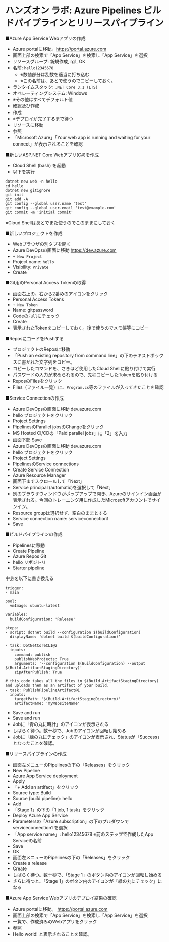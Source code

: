 
# ハンズオン ラボ: Azure Pipelines ビルドパイプラインとリリースパイプライン

■Azure App Service Webアプリの作成

- Azure portalに移動。https://portal.azure.com
- 画面上部の検索で「App Service」を検索し「App Service」を選択
- リソースグループ: 新規作成, rg1, OK
- 名前: `hello12345678`
  - ※数値部分は乱数を適当に打ち込む
  - ※この名前は、あとで使うのでコピーしておく。
- ランタイムスタック: `.NET Core 3.1 (LTS)`
- オペレーティングシステム: Windows
- ※その他はすべてデフォルト値
- 確認及び作成
- 作成
- ※デプロイが完了するまで待つ
- リソースに移動
- 参照
- 「Microsoft Azure」「Your web app is running and waiting for your connect」が表示されることを確認

■新しいASP.NET Core Webアプリ(C#)を作成

- Cloud Shell (bash) を起動
- 以下を実行

```
dotnet new web -n hello
cd hello
dotnet new gitignore
git init
git add -A
git config --global user.name 'test'
git config --global user.email 'test@example.com'
git commit -m 'initial commit'
```
※Cloud Shellはあとでまた使うのでこのままにしておく

■新しいプロジェクトを作成

- Webブラウザの別タブを開く
- Azure DevOpsの画面に移動 https://dev.azure.com
- `+ New Project`
- Project name: `hello`
- Visibility: `Private`
- Create

■Git用のPersonal Access Tokenの取得

- 画面右上の、右から2番めのアイコンをクリック
- Personal Access Tokens
- `+ New Token`
- Name: gitpassword
- Codeの`Full`にチェック
- Create
- 表示されたTokenをコピーしておく。後で使うのでメモ帳等にコピー

■ReposにコードをPushする

- プロジェクトのReposに移動
- 「Push an existing repository from command line」の下のテキストボックスに書かれた文字列をコピー。
- コピーしたコマンドを、さきほど使用したCloud Shellに貼り付けて実行
- パスワードの入力が求められるので、先程コピーしたTokenを貼り付ける
- ReposのFilesをクリック
- Files（ファイル一覧）に、`Program.cs`等のファイルが入ってきたことを確認

■Service Connectionの作成

- Azure DevOpsの画面に移動 dev.azure.com
- hello プロジェクトをクリック
- Project Settings
- PipelinesのParallel jobsのChangeをクリック
- MS Hosted CI/CDの「Paid parallel jobs」に「2」を入力
- 画面下部 Save
- Azure DevOpsの画面に移動 dev.azure.com
- hello プロジェクトをクリック
- Project Settings
- PipelinesのService connections
- Create Service Connection
- Azure Resource Manager
- 画面下までスクロールして「Next」
- Service principal (automatic)を選択して「Next」
- 別のブラウザウィンドウがポップアップで開き、Azureのサインイン画面が表示される。今回のトレーニング用に作成したMicrosoftアカウントでサインイン。
- Resource groupは選択せず、空白のままとする
- Service connection name: serviceconnection1
- Save

■ビルドパイプラインの作成

- Pipelinesに移動
- Create Pipeline
- Azure Repos Git
- hello リポジトリ
- Starter pipeline

中身を以下に書き換える

```
trigger:
- main

pool:
  vmImage: ubuntu-latest

variables:
  buildConfiguration: 'Release'

steps:
- script: dotnet build --configuration $(buildConfiguration)
  displayName: 'dotnet build $(buildConfiguration)'

- task: DotNetCoreCLI@2
  inputs:
    command: publish
    publishWebProjects: True
    arguments: '--configuration $(BuildConfiguration) --output $(Build.ArtifactStagingDirectory)'
    zipAfterPublish: True

# this code takes all the files in $(Build.ArtifactStagingDirectory) and uploads them as an artifact of your build.
- task: PublishPipelineArtifact@1
  inputs:
    targetPath: '$(Build.ArtifactStagingDirectory)' 
    artifactName: 'myWebsiteName'

```

- Save and run
- Save and run
- Jobに「青の丸に時計」のアイコンが表示される
- しばらく待つ。数十秒で、Jobのアイコンが回転し始める
- Jobに「緑の丸にチェック」のアイコンが表示され、Statusが「Success」となったことを確認。

■リリースパイプラインの作成

- 画面左メニューのPipelinesの下の「Releases」をクリック
- New Pipeline
- Azure App Service deployment
- Apply
- 「+ Add an artifact」をクリック
- Source type: Build
- Source (build pipeline): hello
- Add
- 「Stage 1」の下の「1 job, 1 task」をクリック
- Deploy Azure App Service
- Parametersの「Azure subscription」の下のプルダウンで serviceconnection1 を選択
- 「App service name」: hello12345678 ※前のステップで作成したApp Serviceの名前
- Save
- OK
- 画面左メニューのPipelinesの下の「Releases」をクリック
- Create a release
- Create
- しばらく待つ。数十秒で、「Stage 1」のボタン内のアイコンが回転し始める
- さらに待つと、「Stage 1」のボタン内のアイコンが「緑の丸にチェック」になる

■Azure App Service Webアプリのデプロイ結果の確認

- Azure portalに移動。 https://portal.azure.com
- 画面上部の検索で「App Service」を検索し「App Service」を選択
- 一覧で、作成済みのWebアプリをクリック
- 参照
- Hello world! と表示されることを確認。
